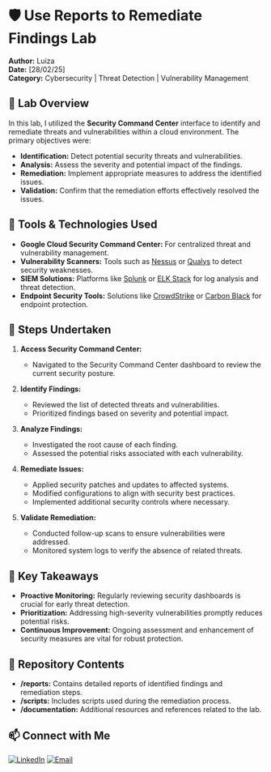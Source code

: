 # 🛡️ Use Reports to Remediate Findings Lab

**Author:** Luiza  
**Date:** [28/02/25]  
**Category:** Cybersecurity | Threat Detection | Vulnerability Management

## 📝 Lab Overview

In this lab, I utilized the **Security Command Center** interface to identify and remediate threats and vulnerabilities within a cloud environment. The primary objectives were:

- **Identification:** Detect potential security threats and vulnerabilities.
- **Analysis:** Assess the severity and potential impact of the findings.
- **Remediation:** Implement appropriate measures to address the identified issues.
- **Validation:** Confirm that the remediation efforts effectively resolved the issues.

## 🔧 Tools & Technologies Used

- **Google Cloud Security Command Center:** For centralized threat and vulnerability management.
- **Vulnerability Scanners:** Tools such as [Nessus](https://www.tenable.com/products/nessus) or [Qualys](https://www.qualys.com/) to detect security weaknesses.
- **SIEM Solutions:** Platforms like [Splunk](https://www.splunk.com/) or [ELK Stack](https://www.elastic.co/what-is/elk-stack) for log analysis and threat detection.
- **Endpoint Security Tools:** Solutions like [CrowdStrike](https://www.crowdstrike.com/) or [Carbon Black](https://www.vmware.com/products/carbon-black-cloud.html) for endpoint protection.

## 📌 Steps Undertaken

1. **Access Security Command Center:**
   - Navigated to the Security Command Center dashboard to review the current security posture.

2. **Identify Findings:**
   - Reviewed the list of detected threats and vulnerabilities.
   - Prioritized findings based on severity and potential impact.

3. **Analyze Findings:**
   - Investigated the root cause of each finding.
   - Assessed the potential risks associated with each vulnerability.

4. **Remediate Issues:**
   - Applied security patches and updates to affected systems.
   - Modified configurations to align with security best practices.
   - Implemented additional security controls where necessary.

5. **Validate Remediation:**
   - Conducted follow-up scans to ensure vulnerabilities were addressed.
   - Monitored system logs to verify the absence of related threats.

## 🚀 Key Takeaways

- **Proactive Monitoring:** Regularly reviewing security dashboards is crucial for early threat detection.
- **Prioritization:** Addressing high-severity vulnerabilities promptly reduces potential risks.
- **Continuous Improvement:** Ongoing assessment and enhancement of security measures are vital for robust protection.

## 📂 Repository Contents

- **/reports:** Contains detailed reports of identified findings and remediation steps.
- **/scripts:** Includes scripts used during the remediation process.
- **/documentation:** Additional resources and references related to the lab.

## 📫 Connect with Me

[![LinkedIn](https://img.shields.io/badge/LinkedIn-Profile-blue?style=for-the-badge&logo=linkedin)](https://www.linkedin.com/in/luiza-antunes)
[![Email](https://img.shields.io/badge/Email-Contact-red?style=for-the-badge)](mailto:luiza.antt@gmail.com)


 

